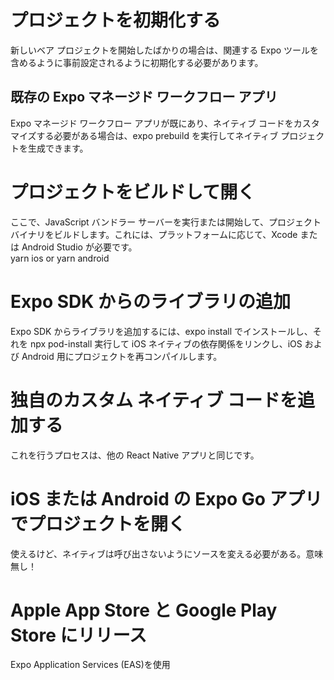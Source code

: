 # プロジェクトを初期化する

新しいベア プロジェクトを開始したばかりの場合は、関連する Expo ツールを含めるように事前設定されるように初期化する必要があります。

## 既存の Expo マネージド ワークフロー アプリ

Expo マネージド ワークフロー アプリが既にあり、ネイティブ コードをカスタマイズする必要がある場合は、expo prebuild を実行してネイティブ プロジェクトを生成できます。

# プロジェクトをビルドして開く

ここで、JavaScript バンドラー サーバーを実行または開始して、プロジェクト バイナリをビルドします。これには、プラットフォームに応じて、Xcode または Android Studio が必要です。  
yarn ios or yarn android

# Expo SDK からのライブラリの追加

Expo SDK からライブラリを追加するには、expo install でインストールし、それを npx pod-install 実行して iOS ネイティブの依存関係をリンクし、iOS および Android 用にプロジェクトを再コンパイルします。

# 独自のカスタム ネイティブ コードを追加する

これを行うプロセスは、他の React Native アプリと同じです。

# iOS または Android の Expo Go アプリでプロジェクトを開く

使えるけど、ネイティブは呼び出さないようにソースを変える必要がある。意味無し！

# Apple App Store と Google Play Store にリリース

Expo Application Services (EAS)を使用
